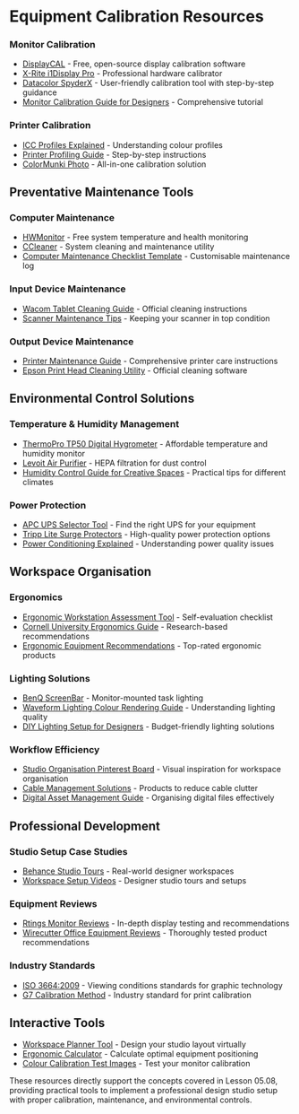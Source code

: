 # Equipment Calibration Resources

### Monitor Calibration

- [DisplayCAL](https://displaycal.net/) - Free, open-source display calibration software
- [X-Rite i1Display Pro](https://www.xrite.com/categories/calibration-profiling/i1display-pro) - Professional hardware calibrator
- [Datacolor SpyderX](https://spyderx.datacolor.com/) - User-friendly calibration tool with step-by-step guidance
- [Monitor Calibration Guide for Designers](https://www.digitalartsonline.co.uk/features/creative-hardware/how-calibrate-your-monitor/) - Comprehensive tutorial

### Printer Calibration

- [ICC Profiles Explained](https://www.cambridgeincolour.com/tutorials/color-management2.htm) - Understanding colour profiles
- [Printer Profiling Guide](https://www.redrivercatalog.com/infocenter/articles/how-to-use-custom-printer-profiles.html) - Step-by-step instructions
- [ColorMunki Photo](https://www.xrite.com/categories/calibration-profiling/colormunki-photo) - All-in-one calibration solution

## Preventative Maintenance Tools

### Computer Maintenance

- [HWMonitor](https://www.cpuid.com/softwares/hwmonitor.html) - Free system temperature and health monitoring
- [CCleaner](https://www.ccleaner.com/) - System cleaning and maintenance utility
- [Computer Maintenance Checklist Template](https://www.template.net/business/checklist-templates/computer-maintenance-checklist/) - Customisable maintenance log

### Input Device Maintenance

- [Wacom Tablet Cleaning Guide](https://support.wacom.com/hc/en-us/articles/1500006343081-How-do-I-clean-my-Wacom-tablet-) - Official cleaning instructions
- [Scanner Maintenance Tips](https://www.scantips.com/basics9j.html) - Keeping your scanner in top condition

### Output Device Maintenance

- [Printer Maintenance Guide](https://www.hp.com/us-en/shop/tech-takes/how-to-clean-printer) - Comprehensive printer care instructions
- [Epson Print Head Cleaning Utility](https://epson.com/Support/wa00821) - Official cleaning software

## Environmental Control Solutions

### Temperature & Humidity Management

- [ThermoPro TP50 Digital Hygrometer](https://buythermopro.com/product/thermopro-tp50-digital-hygrometer-indoor-thermometer/) - Affordable temperature and humidity monitor
- [Levoit Air Purifier](https://levoit.com/products/core-300-true-hepa-air-purifier) - HEPA filtration for dust control
- [Humidity Control Guide for Creative Spaces](https://www.artsylady.com/humidity-control-in-the-art-studio/) - Practical tips for different climates

### Power Protection

- [APC UPS Selector Tool](https://www.apc.com/shop/us/en/tools/ups_selector/) - Find the right UPS for your equipment
- [Tripp Lite Surge Protectors](https://www.tripplite.com/products/surge-protectors~11) - High-quality power protection options
- [Power Conditioning Explained](https://www.sweetwater.com/insync/power-conditioning-why-your-studio-needs-it/) - Understanding power quality issues

## Workspace Organisation

### Ergonomics

- [Ergonomic Workstation Assessment Tool](https://ergo-plus.com/ergonomic-assessment-tools/) - Self-evaluation checklist
- [Cornell University Ergonomics Guide](https://ergo.human.cornell.edu/ergoguide.html) - Research-based recommendations
- [Ergonomic Equipment Recommendations](https://www.btod.com/blog/best-ergonomic-office-chairs/) - Top-rated ergonomic products

### Lighting Solutions

- [BenQ ScreenBar](https://www.benq.com/en-us/lamps/computer-desklamp/screenbar.html) - Monitor-mounted task lighting
- [Waveform Lighting Colour Rendering Guide](https://www.waveformlighting.com/home-residential/does-color-rendering-matter-80-cri-vs-90-cri-vs-95-cri) - Understanding lighting quality
- [DIY Lighting Setup for Designers](https://www.youtube.com/watch?v=V8qXKUMzFhk) - Budget-friendly lighting solutions

### Workflow Efficiency

- [Studio Organisation Pinterest Board](https://www.pinterest.com/search/pins/?q=graphic%20design%20studio%20organization) - Visual inspiration for workspace organisation
- [Cable Management Solutions](https://www.amazon.com/s?k=cable+management) - Products to reduce cable clutter
- [Digital Asset Management Guide](https://www.adobe.com/creativecloud/file-storage-collaboration.html) - Organising digital files effectively

## Professional Development

### Studio Setup Case Studies

- [Behance Studio Tours](https://www.behance.net/galleries/studio) - Real-world designer workspaces
- [Workspace Setup Videos](https://www.youtube.com/results?search_query=graphic+design+studio+setup) - Designer studio tours and setups

### Equipment Reviews

- [Rtings Monitor Reviews](https://www.rtings.com/monitor) - In-depth display testing and recommendations
- [Wirecutter Office Equipment Reviews](https://www.nytimes.com/wirecutter/office/) - Thoroughly tested product recommendations

### Industry Standards

- [ISO 3664:2009](https://www.iso.org/standard/43234.html) - Viewing conditions standards for graphic technology
- [G7 Calibration Method](https://idealliance.org/g7/) - Industry standard for print calibration

## Interactive Tools

- [Workspace Planner Tool](https://roomstyler.com/3dplanner) - Design your studio layout virtually
- [Ergonomic Calculator](https://www.ergotron.com/tools/workspace-planner) - Calculate optimal equipment positioning
- [Colour Calibration Test Images](https://www.eizoglobal.com/support/db/files/pictures/test-patterns/EIZO_Test_Patterns.zip) - Test your monitor calibration

These resources directly support the concepts covered in Lesson 05.08, providing practical tools to implement a professional design studio setup with proper calibration, maintenance, and environmental controls.